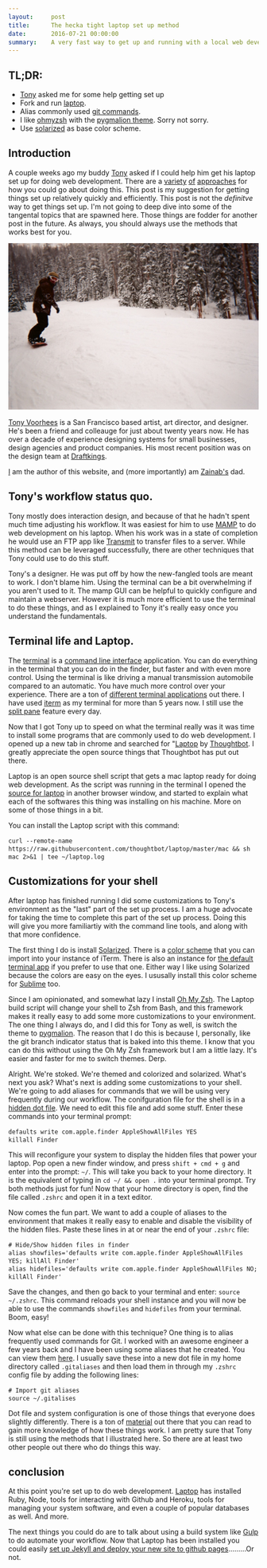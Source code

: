 ```yaml
---
layout:     post
title:      The hecka tight laptop set up method
date:       2016-07-21 00:00:00
summary:    A very fast way to get up and running with a local web development environment on a new Mac.
---
```


## TL;DR: 

* <a href="https://tonyvoorhees.github.io/">Tony</a> asked me for some help getting set up
* Fork and run <a href="https://github.com/thoughtbot/laptop">laptop</a>.
* Alias commonly used <a href="https://gist.github.com/mattkosoy/74b50b06787aa3a09d8c">git commands</a>.
* I like <a href="https://github.com/robbyrussell/oh-my-zsh">ohmyzsh</a> with the <a href="https://github.com/robbyrussell/oh-my-zsh/wiki/themes#pygmalion">pygmalion theme</a>. Sorry not sorry.
* Use <a href="http://ethanschoonover.com/solarized">solarized</a> as base color scheme.

## Introduction

A couple weeks ago my buddy <a href="https://tonyvoorhees.github.io/">Tony</a> asked if I could help him get his laptop set up for doing web development. There are a <a href="https://mallinson.ca/osx-web-development/">variety</a> <a href="https://www.smashingmagazine.com/2016/04/stop-installing-your-webdev-environment-locally-with-docker/">of</a> <a href="https://www.reddit.com/r/webdev/comments/45mkks/best_practice_web_development_environment_for_osx/"> approaches</a> for how you could go about doing this. This post is my suggestion for getting things set up relatively quickly and efficiently.  This post is not the _definitve_ way to get things set up. I'm not going to deep dive into some of the tangental topics that are spawned here. Those things are fodder for another post in the future. As always, you should always use the methods that works best for you.


_![Mr. Tony Voorhees](/images/tony.jpg)_

<a href="http://tonyvoorhees.com/">Tony Voorhees</a> is a San Francisco based artist, art director, and designer. He's been a friend and colleauge for just about twenty years now. He has over a decade of experience designing systems for small businesses, design agencies and product companies.  His most recent position was on the design team at <a href="https://www.draftkings.com/">Draftkings</a>.

<a href="/about">I</a> am the author of this website, and (more importantly) am <a href="https://www.instagram.com/explore/tags/zainabkosoy/">Zainab's</a> dad.

## Tony's workflow status quo. 

Tony mostly does interaction design, and because of that he hadn't spent much time adjusting his workflow.  It was easiest for him to use <a href="https://www.mamp.info/">MAMP</a> to do web development on his laptop. When his work was in a state of completion he would use an FTP app like <a href="https://panic.com/transmit/">Transmit</a> to transfer files to a server.  While this method can be leveraged successfully, there are other techniques that Tony could use to do this stuff.

Tony's a designer. He was put off by how the new-fangled tools are meant to work. I don't blame him. Using the terminal can be a bit overwhelming if you aren't used to it. The mamp GUI can be helpful to quickly configure and maintain a webserver. However it is much more efficient to use the terminal to do these things, and as I explained to Tony it's really easy once you understand the fundamentals.

## Terminal life and Laptop. 

The <a href="https://en.wikipedia.org/wiki/Terminal_(OS_X)">terminal</a> is a <a href="https://en.wikipedia.org/wiki/Command-line_interface">command line interface</a> application. You can do everything in the terminal that you can do in the finder, but faster and with even more control. Using the terminal is like driving a manual transmission automobile compared to an automatic. You have much more control over your experience. There are a ton of <a href="https://en.wikipedia.org/wiki/Comparison_of_terminal_emulators">different terminal applications</a> out there. I have used <a href="https://www.iterm2.com/">iterm</a> as my terminal for more than 5 years now. I still use the <a href="http://osxdaily.com/2011/01/03/split-terminal-mac-iterm2/">split pane</a> feature every day.

Now that I got Tony up to speed on what the terminal really was it was time to install some programs that are commonly used to do web development. I opened up a new tab in chrome and searched for "<a href="https://github.com/thoughtbot/laptop">Laptop</a> by <a href="https://thoughtbot.com/">Thoughtbot</a>. I greatly appreciate the open source things that Thoughtbot has put out there.

Laptop is an open source shell script that gets a mac laptop ready for doing web development. As the script was running in the terminal I opened the <a href="https://github.com/thoughtbot/laptop/blob/master/mac">source for laptop</a> in another browser window, and started to explain what each of the softwares this thing was installing on his machine. More on some of those things in a bit. 


You can install the Laptop script with this command:

    curl --remote-name https://raw.githubusercontent.com/thoughtbot/laptop/master/mac && sh mac 2>&1 | tee ~/laptop.log


## Customizations for your shell

After laptop has finished running I did some customizations to Tony's environment as the "last" part of the set up process. I am a huge advocate for taking the time to complete this part of the set up process. Doing this will give you more familiartiy with the command line tools, and along with that more confidence.

The first thing I do is install <a href="http://ethanschoonover.com/solarized">Solarized</a>. There is a <a href="https://github.com/altercation/solarized/blob/master/iterm2-colors-solarized/Solarized%20Dark.itermcolors">color scheme</a> that you can import into your instance of iTerm. There is also an instance for <a href="https://github.com/tomislav/osx-terminal.app-colors-solarized">the default terminal app</a> if you prefer to use that one. Either way I like using Solarized because the colors are easy on the eyes. I ususally install this color scheme for <a href="https://github.com/braver/Solarized">Sublime</a> too.

Since I am opinionated, and somewhat lazy I install <a href="https://github.com/robbyrussell/oh-my-zsh">Oh My Zsh</a>. The Laptop build script will change your shell to Zsh from Bash, and this framework makes it really easy to add some more customizations to your environment. The one thing I always do, and I did this for Tony as well, is switch the theme to <a href="https://github.com/robbyrussell/oh-my-zsh/wiki/themes#pygmalion">pygmalion</a>. The reason that I do this is because I, personally, like the git branch indicator status that is baked into this theme. I know that you can do this without using the Oh My Zsh framework but I am a little lazy. It's easier and faster for me to switch themes. Derp.

Alright. We're stoked. We're themed and colorized and solarized. What's next you ask? What's next is adding some customizations to your shell. We're going to add aliases for commands that we will be using very frequently during our workflow. The conifguration file for the shell is in a <a href="https://en.wikipedia.org/wiki/Hidden_file_and_hidden_directory#Unix_and_Unix-like_environments">hidden dot file</a>. We need to edit this file and add some stuff. Enter these commands into your terminal prompt:

    defaults write com.apple.finder AppleShowAllFiles YES
    killall Finder

This will reconfigure your system to display the hidden files that power your laptop. Pop open a new finder window, and press `shift + cmd + g` and enter into the prompt: `~/`. This will take you back to your home directory. It is the equivalent of typing in `cd ~/ && open .` into your terminal prompt. Try both methods just for fun! Now that your home directory is open, find the file called `.zshrc` and open it in a text editor.

Now comes the fun part. We want to add a couple of aliases to the environment that makes it really easy to enable and disable the visibility of the hidden files. Paste these lines in at or near the end of your `.zshrc` file:

    # Hide/Show hidden files in finder
    alias showfiles='defaults write com.apple.finder AppleShowAllFiles YES; killAll Finder'
    alias hidefiles='defaults write com.apple.finder AppleShowAllFiles NO; killAll Finder'
 
Save the changes, and then go back to your terminal and enter: `source ~/.zshrc`. This command reloads your shell instance and you will now be able to use the commands `showfiles` and `hidefiles` from your terminal. Boom, easy! 

Now what else can be done with this technique? One thing is to alias frequently used commands for Git. I worked with an awesome engineer a few years back and I have been using some aliases that he created. You can view them <a href="https://gist.github.com/mattkosoy/74b50b06787aa3a09d8c">here</a>. I usually save these into a new dot file in my home directory called `.gitaliases` and then load them in through my `.zshrc` config file by adding the following lines:

    # Import git aliases
    source ~/.gitalises

Dot file and system configuration is one of those things that everyone does slightly differently. There is a ton of <a href="https://dotfiles.github.io/">material</a> out there that you can read to gain more knowledge of how these things work. I am pretty sure that Tony is still using the methods that I illustrated here. So there are at least two other people out there who do things this way. 

## conclusion

At this point you're set up to do web development. <a href="https://github.com/thoughtbot/laptop">Laptop</a> has installed Ruby, Node, tools for interacting with Github and Heroku, tools for managing your system software, and even a couple of popular databases as well. And more.

The next things you could do are to talk about using a build system like <a href="http://gulpjs.com/">Gulp</a> to do automate your workflow.  Now that Laptop has been installed you could easily <a href="/2016/08/21/jekyll-is-great/">set up Jekyll and deploy your new site to github pages</a>.........Or not. 


